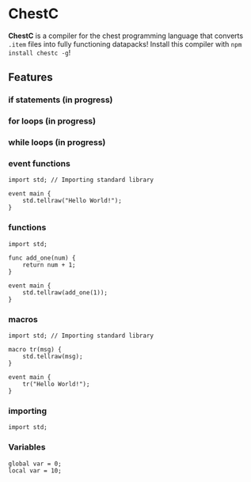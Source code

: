 # ChestC
**ChestC** is a compiler for the chest programming language that converts `.item` files into fully functioning datapacks!
Install this compiler with `npm install chestc -g`!
## Features
### if statements (in progress)
### for loops (in progress)
### while loops (in progress)
### event functions 
```
import std; // Importing standard library

event main {
    std.tellraw("Hello World!");
}
```
### functions
```
import std;

func add_one(num) {
    return num + 1;
}

event main {
    std.tellraw(add_one(1));
}
```
### macros
```
import std; // Importing standard library

macro tr(msg) {
    std.tellraw(msg);
}

event main {
    tr("Hello World!");
}
```
### importing
```
import std;
```
### Variables
```
global var = 0;
local var = 10;

```